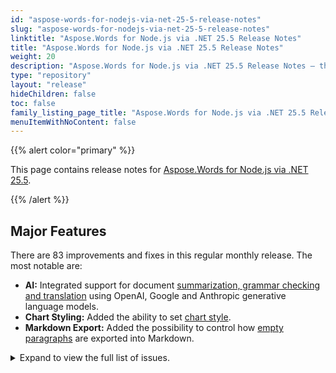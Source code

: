 ```yaml
---
id: "aspose-words-for-nodejs-via-net-25-5-release-notes"
slug: "aspose-words-for-nodejs-via-net-25-5-release-notes"
linktitle: "Aspose.Words for Node.js via .NET 25.5 Release Notes"
title: "Aspose.Words for Node.js via .NET 25.5 Release Notes"
weight: 20
description: "Aspose.Words for Node.js via .NET 25.5 Release Notes – the latest updates and fixes."
type: "repository"
layout: "release"
hideChildren: false
toc: false
family_listing_page_title: "Aspose.Words for Node.js via .NET 25.5 Release Notes"
menuItemWithNoContent: false
---
```


{{% alert color="primary" %}}

This page contains release notes for [Aspose.Words for Node.js via .NET 25.5](https://www.npmjs.com/package/@aspose/words).

{{% /alert %}}


## Major Features

There are 83 improvements and fixes in this regular monthly release. The most notable are:

- **AI:** Integrated support for document [summarization, grammar checking and translation](https://reference.aspose.com/words/nodejs-net/aspose.words.ai/aimodel/) using OpenAI, Google and Anthropic generative language models.
- **Chart Styling:** Added the ability to set [chart style](https://reference.aspose.com/words/nodejs-net/aspose.words.drawing.charts/chartstyle/).
- **Markdown Export:** Added the possibility to control how [empty paragraphs](https://reference.aspose.com/words/nodejs-net/aspose.words.saving/markdownemptyparagraphexportmode/) are exported into Markdown.
 
<details>
<summary>Expand to view the full list of issues.</summary>

|Summary|Category|
| :- | :- |
|Consider providing an option to insert line break after every 76 characters in the base64 image representation|New Feature
|Add an ability to set chart style|New Feature
|Consider marking text box content with textbox tag|New Feature
|Support of rendering Waterfall ChartEx|New Feature
|Support MSO properties during import paragraphs|New Feature
|Default setting for ChartEx|Enhancement
|Support MSO properties during import text|Enhancement
|Allow using images as an input in LowCode classes|Enhancement
|Provide PdfSaveOptions.EnableHTTPCompression in API|Bug
|Consider adding PdfOption.Linearization property|Bug
|Allow to Create PDF File with "Fast Web View" Set to Yes|Bug
|Linearization Property in PdfSaveOptions Class|Bug
|Page numbers in INDEX are incorrect if call update field once|Bug
|Page numbers in INDEX field are incorrect|Bug
|REF field value is not shown after updating fields|Bug
|Aspose.Words doesn't write w:clear on page break w:br elements in DOCX documents|Bug
|MS Word doesn't write w:equa Width attribute for w:cols element|Bug
|The output SVG document contains double id attribute in g element|Bug
|Improve text block detection upon importing PDF|Bug
|DOC to MD: Redundant empty lines in the output|Bug
|Background in WMF is rendered improperly|Bug
|Redundant font cloning|Bug
|Number of revision returned by Aspose.Words does not match MS Word|Bug
|Revision number returned by Aspose.Words does not match MS Word output|Bug
|Number of revision is incorrect|Bug
|Revision returned by Aspose.Words not match Word|Bug
|Aspose.Words returns number of revision which does not match MS Word|Bug
|Looks like revision count does not match the count provided by MS Word|Bug
|Wrong layout when converting particular RTF to PDF|Bug
|Text wrapping around floaters is incorrect when text contains NoBreakHyphen |Bug
|Line break differs between DOCX and PDF|Bug
|StackOverflowException is thrown upon loading PDF document|Bug
|References are missing in TOC page reference when export to Markdown|Bug
|Multi-level category labels are rendered improperly|Bug
|NullReferenceException when converting 2nd page of input DOCS to fixed-HTML|Bug
|Implement better support for br HTML element|Bug
|Implement import of page breaks|Bug
|Trailing br elements are imported incorrectly from MsoHtml|Bug
|Implement import of breaks into correct paragraph|Bug
|Break elements are imported incorrectly from MsoHtml|Bug
|Add support for loading of native lists with more than 9 levels|Bug
|Text position is incorrect after rendering |Bug
|List numbering differs from MS Word's result|Bug
|Importing of the lists differs from MS Word's result|Bug
|Aspose.Words imports lists not like MS Word does|Bug
|List item importing looks different then from MS Word's result|Bug
|List importing differs from MS Word's result|Bug
|List item formatting differs from MS Word's result|Bug
|When rendering a cloned APS tree, glyphs with the same font are not merged|Bug
|Add support for the "mso-outline-level" property of MsoHtml documents|Bug
|Apply 'w:hint="default"' when loading 'font-family' into a character style formatting from MsoHtml|Bug
|Add support for the "mso-no-proof" property when loading MsoHtml|Bug
|Add support for the "supportLineBreakNewLine" HTML contitional expression feature when loading MsoHtml|Bug
|Font formatting is not applied to BR elements with the "page-break-before:always" style loaded from MsoHtml|Bug
|Aliases of built-in styles are imported incorrectly from MsoHtml|Bug
|Linked built-in styles are imported incorrectly from MsoHtml|Bug
|Justification is incorrect after rendering|Bug
|RTL text position is incorrect after rendering|Bug
|Number of revision returned by Aspose.Words does not match MS Word|Bug
|Wrapping in OfficeMath is incorrect after rendering|Bug
|Compare result does not match MS Word output|Bug
|Bookmark is lost after comparing documents|Bug
|Excessive rotations are caused by rendering textboxes inside table cells with rotated content|Bug
|br element with "clear" attribute is not imported as a text wrapping line break from MsoHtml|Bug
|Field code is rendered in the output|Bug
|Processing floater table before stretcher line in 2013 mode|Bug
|Page with Picture missing after Aspose.Words convert to PDF|Bug
|Image is lost in output|Bug
|Suppress extra line spacing the way WordPerfect 5.x does - incorrect line heights on conversion to PDF|Bug
|Content is invisible after rendering|Bug
|Hide properties for ImageWatermarkOptions and TextWatermarkOptions for WatermarkerContext|Bug
|DOCX to PDF: Charts description is not rendered correctly |Bug
|Missed comments for Processor.To(List<Stream>, SaveOptions)|Bug
|FileCorruptedException is thrown upon loading DOCX document|Bug
|Content in SVG is lost|Bug
|InvalidOperationException is thrown when json value contains decimal dot|Bug
|HTML to PDF row height increased|Bug
|NullReferenceException is thrown upon calling UpdateFields|Bug
|Improve loading of style formatting when 'mso-style-name' references a built-in style|Bug
|NullReferenceException is thrown upon updating field in the document|Bug

</details>
